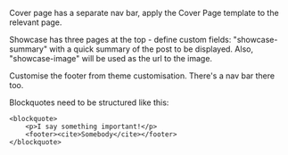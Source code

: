 Cover page has a separate nav bar, apply the Cover Page template to the relevant page.

Showcase has three pages at the top - define custom fields: "showcase-summary" with
a quick summary of the post to be displayed. Also, "showcase-image" will be used as the
url to the image.

Customise the footer from theme customisation. There's a nav bar there too.

Blockquotes need to be structured like this:

    <blockquote>
        <p>I say something important!</p>
        <footer><cite>Somebody</cite></footer>
    </blockquote>